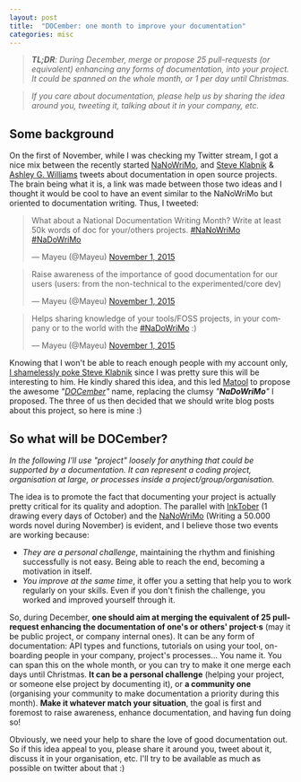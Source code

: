 ```yaml
---
layout: post
title:  "DOCember: one month to improve your documentation"
categories: misc
---
```


> ***TL;DR**: During December, merge or propose 25 pull-requests (or equivalent)
> enhancing any forms of documentation, into your project. It could be spanned
> on the whole month, or 1 per day until Christmas.*

> *If you care about documentation, please help us by sharing the idea around
> you, tweeting it, talking about it in your company, etc.*

## Some background

On the first of November, while I was checking my Twitter stream, I got a nice
mix between the recently started [NaNoWriMo], and [Steve Klabnik][steveKlabnik]
& [Ashley G. Williams][ashleyGWilliams] tweets about documentation in open
source projects. The brain being what it is, a link was made between those two
ideas and I thought it would be cool to have an event similar to the NaNoWriMo
but oriented to documentation writing. Thus, I tweeted:

<blockquote class="twitter-tweet" lang="en"> <p lang="en" dir="ltr"> What about a National Documentation Writing Month? Write at least 50k words of doc for your/others projects. <a href="https://twitter.com/hashtag/NaNoWriMo?src=hash">#NaNoWriMo</a> <a href="https://twitter.com/hashtag/NaDoWriMo?src=hash">#NaDoWriMo</a> </p>&mdash; Mayeu (@Mayeu) <a href="https://twitter.com/Mayeu/status/660926951163617280">November 1, 2015</a> </blockquote>

<blockquote class="twitter-tweet" data-conversation="none" lang="en"><p lang="en" dir="ltr">Raise awareness of the importance of good documentation for our users (users: from the non-technical to the experimented/core dev)</p>&mdash; Mayeu (@Mayeu) <a href="https://twitter.com/Mayeu/status/660930646513164288">November 1, 2015</a></blockquote>

<blockquote class="twitter-tweet" data-conversation="none" lang="en"><p lang="en" dir="ltr">Helps sharing knowledge of your tools/FOSS projects, in your company or to the world with the <a href="https://twitter.com/hashtag/NaDoWriMo?src=hash">#NaDoWriMo</a> :)</p>&mdash; Mayeu (@Mayeu) <a href="https://twitter.com/Mayeu/status/660927413589790721">November 1, 2015</a></blockquote>
<script async src="//platform.twitter.com/widgets.js" charset="utf-8"></script>

Knowing that I won't be able to reach enough people with my account only,
[I shamelessly poke Steve Klabnik][shamlessTweet] since I was pretty sure this
will be interesting to him. He kindly shared this idea, and this led [Matool] to
propose the awesome *"[DOCember][docemberName]"* name, replacing the clumsy
*"**NaDoWriMo**"* I proposed. The three of us then decided that we should write
blog posts about this project, so here is mine :)

## So what will be DOCember?

*In the following I'll use "project" loosely for anything that could be
 supported by a documentation. It can represent a coding project, organisation
 at large, or processes inside a project/group/organisation.*

The idea is to promote the fact that documenting your project is actually pretty
critical for its quality and adoption. The parallel with [InkTober] (1 drawing
every days of October) and the [NaNoWriMo] (Writing a 50.000 words novel during
November) is evident, and I believe those two events are working because:

* *They are a personal challenge*, maintaining the rhythm and finishing
  successfully is not easy. Being able to reach the end, becoming a motivation
  in itself.
* *You improve at the same time*, it offer you a setting that help you to work
  regularly on your skills. Even if you don't finish the challenge, you worked
  and improved yourself through it.

So, during December, **one should aim at merging the equivalent of 25
pull-request enhancing the documentation of one's or others' project·s** (may it
be public project, or company internal ones). It can be any form of
documentation: API types and functions, tutorials on using your tool,
on-boarding people in your company, project's processes... You name it. You can
span this on the whole month, or you can try to make it one merge each days
until Christmas. **It can be a personal challenge** (helping your project, or
someone else project by documenting it), or **a community one** (organising your
community to make documentation a priority during this month). **Make it
whatever match your situation**, the goal is first and foremost to raise
awareness, enhance documentation, and having fun doing so!

Obviously, we need your help to share the love of good documentation out. So if
this idea appeal to you, please share it around you, tweet about it, discuss it
in your organisation, etc. I'll try to be available as much as possible on
twitter about that :)

[steveKlabnik]: https://twitter.com/steveklabnik "Steve Klabnik Twitter account"
[NaNoWriMo]: https://nanowrimo.org "NaNoWriMo website"
[ashleyGWilliams]: https://twitter.com/ag_dubs "Ashley G. Williams Twitter account"
[shamlessTweet]: https://twitter.com/Mayeu/status/660929919090884608 "The tweet"
[Matool]: https://twitter.com/Matool13 "Matool Twitter account"
[docemberName]: https://twitter.com/Matool13/status/661535046327623681
[InkTober]: http://inktober.com/ "InkTober website"
